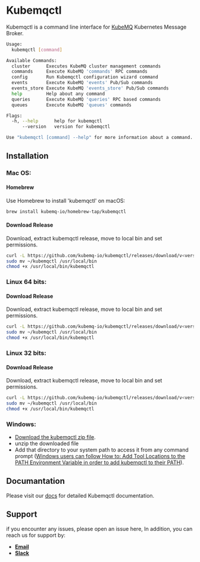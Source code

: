 # Kubemqctl

Kubemqctl is a command line interface for [KubeMQ](https://kubemq.io) Kubernetes Message Broker.

```bash
Usage:
  kubemqctl [command]

Available Commands:
  cluster      Executes KubeMQ cluster management commands
  commands     Execute KubeMQ 'commands' RPC commands
  config       Run Kubemqctl configuration wizard command
  events       Execute KubeMQ 'events' Pub/Sub commands
  events_store Execute KubeMQ 'events_store' Pub/Sub commands
  help         Help about any command
  queries      Execute KubeMQ 'queries' RPC based commands
  queues       Execute KubeMQ 'queues' commands

Flags:
  -h, --help      help for kubemqctl
      --version   version for kubemqctl

Use "kubemqctl [command] --help" for more information about a command.

```
## Installation

### Mac OS:

#### Homebrew

Use Homebrew to install 'kubemqctl' on macOS:
``` bash
brew install kubemq-io/homebrew-tap/kubemqctl
```

#### Download Release

Download, extract kubemqctl release, move to local bin and set permissions.

```bash
curl -L https://github.com/kubemq-io/kubemqctl/releases/download/v<version>/kubemqctl_<version>_darwin_amd64.tar.gz | tar -xzv
sudo mv ~/kubemqctl /usr/local/bin
chmod +x /usr/local/bin/kubemqctl
```

### Linux 64 bits:

#### Download Release

Download, extract kubemqctl release, move to local bin and set permissions.

```bash
curl -L https://github.com/kubemq-io/kubemqctl/releases/download/v<version>/kubemqctl_<version>_linux_amd64.tar.gz | tar -xzv
sudo mv ~/kubemqctl /usr/local/bin
chmod +x /usr/local/bin/kubemqctl
```

### Linux 32 bits:

#### Download Release

Download, extract kubemqctl release, move to local bin and set permissions.

```bash
curl -L https://github.com/kubemq-io/kubemqctl/releases/download/v<version>/kubemqctl_<version>_linux_386.tar.gz | tar -xzv
sudo mv ~/kubemqctl /usr/local/bin
chmod +x /usr/local/bin/kubemqctl
```


### Windows:

- [Download the kubemqctl zip file](https://github.com/kubemq-io/kubemqctl/releases/download/v<version>/kubemqctl_<version>_windows_amd64.zip).
- unzip the downloaded file
- Add that directory to your system path to access it from any command prompt
 ([Windows users can follow How to: Add Tool Locations to the PATH Environment Variable in order to add kubemqctl to their PATH](https://msdn.microsoft.com/en-us/library/office/ee537574(v=office.14).aspx)).

## Documantation
Please visit our [docs](https://docs.kubemq.io/tutorials/kubemqctl.html) for detailed Kubemqctl documentation.


## Support
if you encounter any issues, please open an issue here,
In addition, you can reach us for support by:
- [**Email**](mailto://support@kubemq.io)
- [**Slack**](https://kubmq.slack.com)

